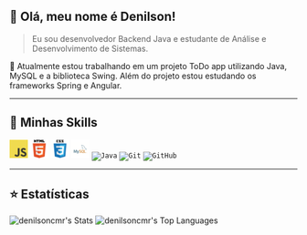 ## 💜 Olá, meu nome é <strong>Denilson!</strong>

> Eu sou desenvolvedor Backend Java e estudante de Análise e Desenvolvimento de Sistemas.

🔭 Atualmente estou trabalhando em um projeto ToDo app utilizando Java, MySQL e a biblioteca Swing. Além do projeto estou estudando os frameworks Spring e Angular.

----

## 🚀 Minhas Skills

<code><img height="32" src="https://raw.githubusercontent.com/github/explore/80688e429a7d4ef2fca1e82350fe8e3517d3494d/topics/javascript/javascript.png" alt="Javascript"/></code>
<code><img height="32" src="https://raw.githubusercontent.com/github/explore/80688e429a7d4ef2fca1e82350fe8e3517d3494d/topics/html/html.png" alt="HTML5"/></code>
<code><img height="32" src="https://raw.githubusercontent.com/github/explore/80688e429a7d4ef2fca1e82350fe8e3517d3494d/topics/css/css.png" alt="CSS"/></code>
<code><img height="32" src="https://raw.githubusercontent.com/github/explore/80688e429a7d4ef2fca1e82350fe8e3517d3494d/topics/mysql/mysql.png" alt="MySQL"/></code>
<code><img height="32" src="https://raw.githubusercontent.com/jmnote/z-icons/master/svg/java.svg" alt="Java"/></code>
<code><img height="32" src="https://raw.githubusercontent.com/jmnote/z-icons/master/svg/git.svg" alt="Git"/></code>
<code><img height="32" src="https://raw.githubusercontent.com/jmnote/z-icons/master/svg/github.svg" alt="GitHub"/></code>


---

## ⭐ Estatísticas
![denilsoncmr's Stats](https://github-readme-stats.vercel.app/api?username=denilsoncmr&theme=tokyonight&show_icons=true&hide_border=true&count_private=true)
![denilsoncmr's Top Languages](https://github-readme-stats.vercel.app/api/top-langs/?username=denilsoncmr&theme=tokyonight&show_icons=true&hide_border=true&layout=compact)
<!--

**denilsoncmr/denilsoncmr** is a ✨ _special_ ✨ repository because its `README.md` (this file) appears on your GitHub profile.

Here are some ideas to get you started:

- 🔭 I’m currently working on ...
- 🌱 I’m currently learning ...
- 👯 I’m looking to collaborate on ...
- 🤔 I’m looking for help with ...
- 💬 Ask me about ...
- 📫 How to reach me: ...
- 😄 Pronouns: ...
- ⚡ Fun fact: ...
-->

